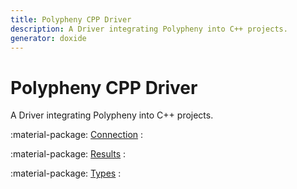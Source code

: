 ```yaml
---
title: Polypheny CPP Driver
description: A Driver integrating Polypheny into C++ projects.
generator: doxide
---
```



# Polypheny CPP Driver

A Driver integrating Polypheny into C++ projects.

:material-package: [Connection](Connection/index.md)
:   

:material-package: [Results](Results/index.md)
:   

:material-package: [Types](Types/index.md)
:   

